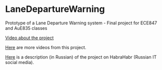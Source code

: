 LaneDepartureWarning
====================

Prototype of a Lane Departure Warning system - Final project for ECE847 and AuE835 classes

<a href="http://youtu.be/c29F3JTfU70">Video about the project</a>

<a href="http://dkonobr-projects.blogspot.com/2013/03/lane-departure-warning-prototype.html">Here</a> are more videos from this project.

<a href="http://habrahabr.ru/post/136294/">Here</a> is a description (in Russian) of the project on HabraHabr (Russian IT social media).
